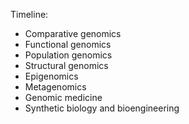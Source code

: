 Timeline:

* Comparative genomics
* Functional genomics
* Population genomics
* Structural genomics
* Epigenomics
* Metagenomics
* Genomic medicine
* Synthetic biology and bioengineering


